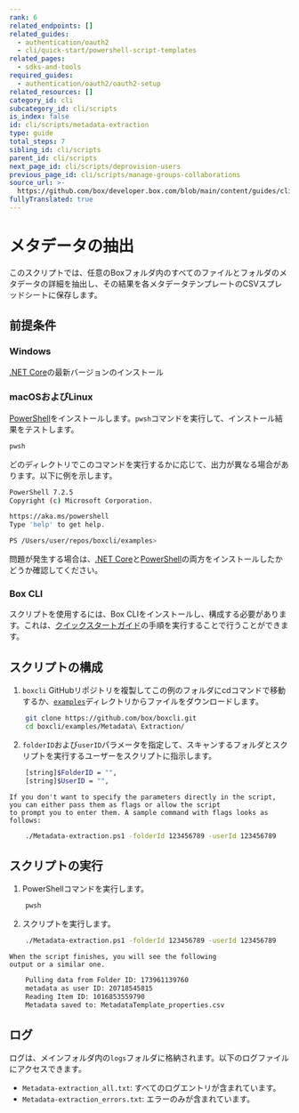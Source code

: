 ```yaml
---
rank: 6
related_endpoints: []
related_guides:
  - authentication/oauth2
  - cli/quick-start/powershell-script-templates
related_pages:
  - sdks-and-tools
required_guides:
  - authentication/oauth2/oauth2-setup
related_resources: []
category_id: cli
subcategory_id: cli/scripts
is_index: false
id: cli/scripts/metadata-extraction
type: guide
total_steps: 7
sibling_id: cli/scripts
parent_id: cli/scripts
next_page_id: cli/scripts/deprovision-users
previous_page_id: cli/scripts/manage-groups-collaborations
source_url: >-
  https://github.com/box/developer.box.com/blob/main/content/guides/cli/scripts/metadata-extraction.md
fullyTranslated: true
---
```

# メタデータの抽出

このスクリプトでは、任意のBoxフォルダ内のすべてのファイルとフォルダのメタデータの詳細を抽出し、その結果を各メタデータテンプレートのCSVスプレッドシートに保存します。

## 前提条件

### Windows

[.NET Core](https://dotnet.microsoft.com/download)の最新バージョンのインストール

### macOSおよびLinux

[PowerShell][pwsh]をインストールします。`pwsh`コマンドを実行して、インストール結果をテストします。

```bash
pwsh

```

どのディレクトリでこのコマンドを実行するかに応じて、出力が異なる場合があります。以下に例を示します。

```bash
PowerShell 7.2.5
Copyright (c) Microsoft Corporation.

https://aka.ms/powershell
Type 'help' to get help.

PS /Users/user/repos/boxcli/examples>

```

<Message>

問題が発生する場合は、[.NET Core](https://dotnet.microsoft.com/download)と[PowerShell][pwsh]の両方をインストールしたかどうか確認してください。

</Message>

### Box CLI

スクリプトを使用するには、Box CLIをインストールし、構成する必要があります。これは、[クイックスタートガイド][quickstart]の手順を実行することで行うことができます。

## スクリプトの構成

1. `boxcli` GitHubリポジトリを複製してこの例のフォルダにcdコマンドで移動するか、[`examples`][examples]ディレクトリからファイルをダウンロードします。

```bash
    git clone https://github.com/box/boxcli.git
    cd boxcli/examples/Metadata\ Extraction/

```

2. `folderID`および`userID`パラメータを指定して、スキャンするフォルダとスクリプトを実行するユーザーをスクリプトに指示します。

```bash
    [string]$FolderID = "",
    [string]$UserID = "",

```

    If you don't want to specify the parameters directly in the script,
    you can either pass them as flags or allow the script
    to prompt you to enter them. A sample command with flags looks as follows:

```bash
    ./Metadata-extraction.ps1 -folderId 123456789 -userId 123456789

```

## スクリプトの実行

1. PowerShellコマンドを実行します。

```bash
    pwsh

```

2. スクリプトを実行します。

```bash
    ./Metadata-extraction.ps1 -folderId 123456789 -userId 123456789

```

    When the script finishes, you will see the following
    output or a similar one.

```bash
    Pulling data from Folder ID: 173961139760
    metadata as user ID: 20718545815
    Reading Item ID: 1016853559790
    Metadata saved to: MetadataTemplate_properties.csv

```

## ログ

ログは、メインフォルダ内の`logs`フォルダに格納されます。以下のログファイルにアクセスできます。

* `Metadata-extraction_all.txt`: すべてのログエントリが含まれています。
* `Metadata-extraction_errors.txt`: エラーのみが含まれています。

[scripts]: https://github.com/box/boxcli/tree/main/examples

[pwsh]: https://docs.microsoft.com/en-us/powershell/scripting/install/installing-powershell?view=powershell-7.2

[quickstart]: g://cli/quick-start/create-oauth-app/

[console]: https://app.box.com/developers/console

[auth]: g://authentication/oauth2/oauth2-setup

[examples]: https://github.com/box/boxcli/tree/main/examples/Metadata%20Extraction
